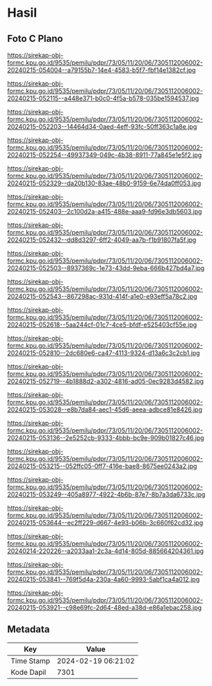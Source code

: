 # Hasil

## Foto C Plano

https://sirekap-obj-formc.kpu.go.id/9535/pemilu/pdpr/73/05/11/20/06/7305112006002-20240215-054004--a79155b7-14e4-4583-b5f7-fbf14e1382cf.jpg

https://sirekap-obj-formc.kpu.go.id/9535/pemilu/pdpr/73/05/11/20/06/7305112006002-20240215-052115--a448e371-b0c0-4f5a-b578-035be1594537.jpg

https://sirekap-obj-formc.kpu.go.id/9535/pemilu/pdpr/73/05/11/20/06/7305112006002-20240215-052203--14464d34-0aed-4eff-93fc-50ff363c1a8e.jpg

https://sirekap-obj-formc.kpu.go.id/9535/pemilu/pdpr/73/05/11/20/06/7305112006002-20240215-052254--49937349-049c-4b38-8911-77a845e1e5f2.jpg

https://sirekap-obj-formc.kpu.go.id/9535/pemilu/pdpr/73/05/11/20/06/7305112006002-20240215-052329--da20b130-83ae-48b0-9159-6e74da0ff053.jpg

https://sirekap-obj-formc.kpu.go.id/9535/pemilu/pdpr/73/05/11/20/06/7305112006002-20240215-052403--2c100d2a-a415-488e-aaa9-fd96e3db5603.jpg

https://sirekap-obj-formc.kpu.go.id/9535/pemilu/pdpr/73/05/11/20/06/7305112006002-20240215-052432--dd8d3297-6ff2-4049-aa7b-f1b91807fa5f.jpg

https://sirekap-obj-formc.kpu.go.id/9535/pemilu/pdpr/73/05/11/20/06/7305112006002-20240215-052503--8937369c-1e73-43dd-9eba-666b427bd4a7.jpg

https://sirekap-obj-formc.kpu.go.id/9535/pemilu/pdpr/73/05/11/20/06/7305112006002-20240215-052543--867298ac-931d-414f-a1e0-e93eff5a78c2.jpg

https://sirekap-obj-formc.kpu.go.id/9535/pemilu/pdpr/73/05/11/20/06/7305112006002-20240215-052618--5aa244cf-01c7-4ce5-bfdf-e525403cf55e.jpg

https://sirekap-obj-formc.kpu.go.id/9535/pemilu/pdpr/73/05/11/20/06/7305112006002-20240215-052810--2dc680e6-ca47-4113-9324-d13a6c3c2cb1.jpg

https://sirekap-obj-formc.kpu.go.id/9535/pemilu/pdpr/73/05/11/20/06/7305112006002-20240215-052719--4b1888d2-a302-4816-ad05-0ec9283d4582.jpg

https://sirekap-obj-formc.kpu.go.id/9535/pemilu/pdpr/73/05/11/20/06/7305112006002-20240215-053028--e8b7da84-aec1-45d6-aeea-adbce81e8426.jpg

https://sirekap-obj-formc.kpu.go.id/9535/pemilu/pdpr/73/05/11/20/06/7305112006002-20240215-053136--2e5252cb-9333-4bbb-bc9e-909b01827c46.jpg

https://sirekap-obj-formc.kpu.go.id/9535/pemilu/pdpr/73/05/11/20/06/7305112006002-20240215-053215--052ffc05-0ff7-416e-bae8-8675ee0243a2.jpg

https://sirekap-obj-formc.kpu.go.id/9535/pemilu/pdpr/73/05/11/20/06/7305112006002-20240215-053249--405a8977-4922-4b6b-87e7-8b7a3da6733c.jpg

https://sirekap-obj-formc.kpu.go.id/9535/pemilu/pdpr/73/05/11/20/06/7305112006002-20240215-053644--ec2ff229-d667-4e93-b06b-3c660f62cd32.jpg

https://sirekap-obj-formc.kpu.go.id/9535/pemilu/pdpr/73/05/11/20/06/7305112006002-20240214-220226--a2033aa1-2c3a-4d14-805d-885664204361.jpg

https://sirekap-obj-formc.kpu.go.id/9535/pemilu/pdpr/73/05/11/20/06/7305112006002-20240215-053841--769f5d4a-230a-4a60-9993-5abf1ca4a012.jpg

https://sirekap-obj-formc.kpu.go.id/9535/pemilu/pdpr/73/05/11/20/06/7305112006002-20240215-053921--c98e69fc-2d64-48ed-a38d-e86a1ebac258.jpg


## Metadata

| Key        | Value               |
| ---------- | ------------------- |
| Time Stamp | 2024-02-19 06:21:02 |
| Kode Dapil | 7301                |



